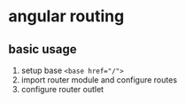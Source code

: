 # angular routing

## basic usage

1. setup base `<base href="/">`
2. import router module and configure routes
3. configure router outlet


